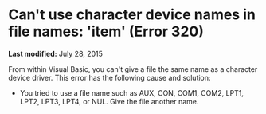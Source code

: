 
# Can't use character device names in file names: 'item' (Error 320)

 **Last modified:** July 28, 2015

From within Visual Basic, you can't give a file the same name as a character device driver. This error has the following cause and solution:




- You tried to use a file name such as AUX, CON, COM1, COM2, LPT1, LPT2, LPT3, LPT4, or NUL. Give the file another name.
    

